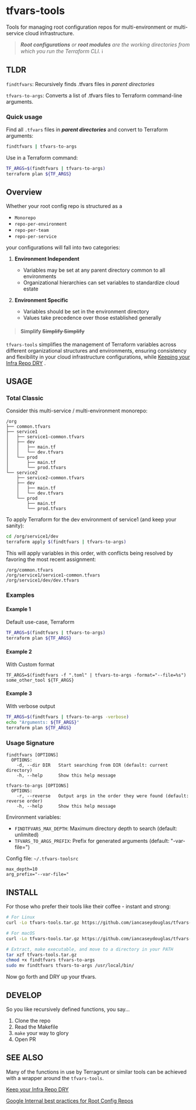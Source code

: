 # tfvars-tools

Tools for managing root configuration repos for multi-environment or multi-service cloud infrastructure.

> _**Root configurations** or **root modules** are the working directories from which you run the Terraform CLI._ ℹ️
>
## TLDR

`findtfvars`: Recursively finds .tfvars files in _*parent directories*_

`tfvars-to-args`: Converts a list of .tfvars files to Terraform command-line arguments.

### Quick usage

Find all `.tfvars` files in **_parent directories_** and convert to Terraform arguments:
```bash
findtfvars | tfvars-to-args
```

Use in a Terraform command:

```bash
TF_ARGS=$(findtfvars | tfvars-to-args)
terraform plan ${TF_ARGS}
```
## Overview


Whether your root config repo is structured as a
- `Monorepo`
- `repo-per-environment`
- `repo-per-team`
- `repo-per-service`

your configurations will fall into two categories:

1. **Environment Independent**
   - Variables may be set at any parent directory common to all environments
   - Organizational hierarchies can set variables to standardize cloud estate

2. **Environment Specific**
   - Variables should be set in the environment directory
   - Values take precedence over those established generally

> #### Simplify ~~Simplify Simplify~~

`tfvars-tools` simplifies the management of Terraform variables across different organizational structures and environments, ensuring consistency and flexibility in your cloud infrastructure configurations, while
[Keeping your Infra Repo DRY](https://terragrunt.gruntwork.io/docs/features/keep-your-terragrunt-architecture-dry/) .

## USAGE

### Total Classic

Consider this multi-service / multi-environment monorepo:

```
/org
├── common.tfvars
├── service1
│   ├── service1-common.tfvars
│   ├── dev
│   │   ├── main.tf
│   │   └── dev.tfvars
│   └── prod
│       ├── main.tf
│       └── prod.tfvars
└── service2
    ├── service2-common.tfvars
    ├── dev
    │   ├── main.tf
    │   └── dev.tfvars
    └── prod
        ├── main.tf
        └── prod.tfvars
```

To apply Terraform for the dev environment of service1 (and keep your sanity):

```bash
cd /org/service1/dev
terraform apply $(findtfvars | tfvars-to-args)
```

This will apply variables in this order, with conflicts being resolved by favoring the most recent assignment:
```
/org/common.tfvars
/org/service1/service1-common.tfvars
/org/service1/dev/dev.tfvars
```
### Examples

#### Example 1

Default use-case, Terraform


```bash
TF_ARGS=$(findtfvars | tfvars-to-args)
terraform plan ${TF_ARGS}
```
#### Example 2
With Custom format

```
TF_ARGS=$(findtfvars -f ".toml" | tfvars-to-args -format="--file=%s")
some_other_tool ${TF_ARGS}
```

#### Example 3
With verbose output

```bash
TF_ARGS=$(findtfvars | tfvars-to-args -verbose)
echo "Arguments: ${TF_ARGS}"
terraform plan ${TF_ARGS}
```

### Usage Signature

```
findtfvars [OPTIONS]
  OPTIONS:
    -d, --dir DIR   Start searching from DIR (default: current directory)
    -h, --help      Show this help message

tfvars-to-args [OPTIONS]
  OPTIONS:
    -r, --reverse   Output args in the order they were found (default: reverse order)
    -h, --help      Show this help message
```

Environment variables:
- `FINDTFVARS_MAX_DEPTH`: Maximum directory depth to search (default: unlimited)
- `TFVARS_TO_ARGS_PREFIX`: Prefix for generated arguments (default: "-var-file=")

Config file: `~/.tfvars-toolsrc`
```
max_depth=10
arg_prefix="--var-file="
```

## INSTALL

For those who prefer their tools like their coffee - instant and strong:

```bash
# For Linux
curl -Lo tfvars-tools.tar.gz https://github.com/iancaseydouglas/tfvars-tools/releases/latest/download/tfvars-tools_Linux_x86_64.tar.gz

# For macOS
curl -Lo tfvars-tools.tar.gz https://github.com/iancaseydouglas/tfvars-tools/releases/latest/download/tfvars-tools_Darwin_x86_64.tar.gz

# Extract, make executable, and move to a directory in your PATH
tar xzf tfvars-tools.tar.gz
chmod +x findtfvars tfvars-to-args
sudo mv findtfvars tfvars-to-args /usr/local/bin/
```

Now go forth and DRY up your tfvars.

## DEVELOP

So you like recursively defined functions, you say...

1. Clone the repo
2. Read the Makefile
3. `make` your way to glory
4. Open PR

## SEE ALSO

Many of the functions in use by Terragrunt or similar tools can be achieved with a wrapper around the `tfvars-tools`.

[Keep your Infra Repo DRY](https://terragrunt.gruntwork.io/docs/features/keep-your-terragrunt-architecture-dry/)

[Google Internal best practices for Root Config Repos](https://cloud.google.com/docs/terraform/best-practices/root-modules)

